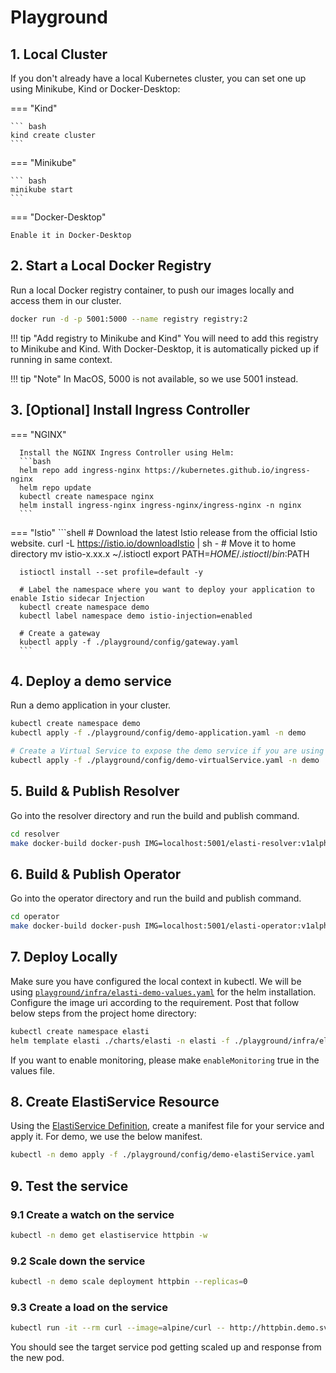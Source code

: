 # Playground

## 1. Local Cluster

If you don't already have a local Kubernetes cluster, you can set one up using Minikube, Kind or Docker-Desktop:

=== "Kind"

    ``` bash
    kind create cluster
    ```

=== "Minikube"

    ``` bash
    minikube start
    ```

=== "Docker-Desktop"

    Enable it in Docker-Desktop

## 2. Start a Local Docker Registry

Run a local Docker registry container, to push our images locally and access them in our cluster.

``` bash
docker run -d -p 5001:5000 --name registry registry:2
```

!!! tip "Add registry to Minikube and Kind"
    You will need to add this registry to Minikube and Kind. With Docker-Desktop, it is automatically picked up if running in same context.

!!! tip "Note"
    In MacOS, 5000 is not available, so we use 5001 instead.


## 3. [Optional] Install Ingress Controller

=== "NGINX"

      Install the NGINX Ingress Controller using Helm:
      ```bash
      helm repo add ingress-nginx https://kubernetes.github.io/ingress-nginx
      helm repo update
      kubectl create namespace nginx
      helm install ingress-nginx ingress-nginx/ingress-nginx -n nginx
      ```

=== "Istio"
      ```shell
      # Download the latest Istio release from the official Istio website.
      curl -L https://istio.io/downloadIstio | sh -
      # Move it to home directory
      mv istio-x.xx.x ~/.istioctl
      export PATH=$HOME/.istioctl/bin:$PATH

      istioctl install --set profile=default -y

      # Label the namespace where you want to deploy your application to enable Istio sidecar Injection
      kubectl create namespace demo
      kubectl label namespace demo istio-injection=enabled

      # Create a gateway
      kubectl apply -f ./playground/config/gateway.yaml
      ```

## 4. Deploy a demo service

Run a demo application in your cluster.

```bash
kubectl create namespace demo
kubectl apply -f ./playground/config/demo-application.yaml -n demo

# Create a Virtual Service to expose the demo service if you are using istio
kubectl apply -f ./playground/config/demo-virtualService.yaml -n demo
```

## 5. Build & Publish Resolver

Go into the resolver directory and run the build and publish command.

```bash
cd resolver
make docker-build docker-push IMG=localhost:5001/elasti-resolver:v1alpha1
```

## 6. Build & Publish Operator

Go into the operator directory and run the build and publish command.

```bash
cd operator
make docker-build docker-push IMG=localhost:5001/elasti-operator:v1alpha1
```

## 7. Deploy Locally

Make sure you have configured the local context in kubectl. We will be using [`playground/infra/elasti-demo-values.yaml`](https://github.com/truefoundry/KubeElasti/blob/main/playground/infra/elasti-demo-values.yaml) for the helm installation. Configure the image uri according to the requirement. Post that follow below steps from the project home directory:

```bash
kubectl create namespace elasti
helm template elasti ./charts/elasti -n elasti -f ./playground/infra/elasti-demo-values.yaml | kubectl apply -f -
```

If you want to enable monitoring, please make `enableMonitoring` true in the values file.

## 8. Create ElastiService Resource

Using the [ElastiService Definition](./configure-elastiservice.md#configure-elastiservice), create a manifest file for your service and apply it. For demo, we use the below manifest.

```bash
kubectl -n demo apply -f ./playground/config/demo-elastiService.yaml
```

## 9. Test the service

### 9.1 Create a watch on the service

```bash
kubectl -n demo get elastiservice httpbin -w
```

### 9.2 Scale down the service

```bash
kubectl -n demo scale deployment httpbin --replicas=0
```

### 9.3 Create a load on the service

```bash
kubectl run -it --rm curl --image=alpine/curl -- http://httpbin.demo.svc.cluster.local/headers
```

You should see the target service pod getting scaled up and response from the new pod.
